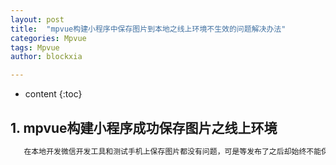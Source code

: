 ```yaml
---
layout: post
title:  "mpvue构建小程序中保存图片到本地之线上环境不生效的问题解决办法"
categories: Mpvue
tags: Mpvue
author: blockxia

---
```

* content
{:toc}



## 1. mpvue构建小程序成功保存图片之线上环境


```js
   在本地开发微信开发工具和测试手机上保存图片都没有问题，可是等发布了之后却始终不能保存成功，任何提示也没有，刚开始我都以为我写的代码有问题，可是在本地是没问题的呀？然后又开始各种排查搜索，终于发现了原来是小程序的后台域名忘记配置了，首先打开微信开发小程序的后台，打开开发管理，然后打开开发设置如下图，最后配置一下wx.downloadFile合法域名然后关闭小程序进程，重新进去小程序就可以保存图片成功啦~~~希望对你们有帮助哈

```
